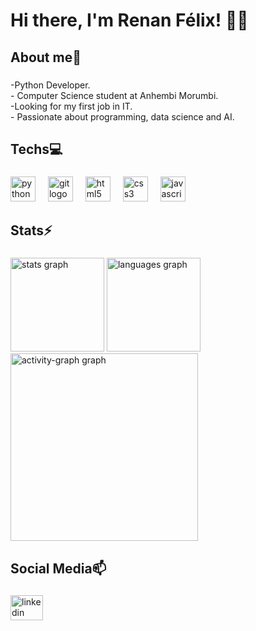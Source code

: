 <h1 align="left">Hi there, I'm Renan Félix! 👨‍💻</h1>

###

<h2 align="left">About me📘</h2>

###

<p align="left">-Python Developer.<br>- Computer Science student at Anhembi Morumbi.<br>-Looking for my first job in IT.<br>- Passionate about programming, data science and AI.</p>

###

<h2 align="left">Techs💻</h2>

###

<div align="left">
  <img src="https://skillicons.dev/icons?i=py" height="40" alt="python logo"  />
  <img width="12" />
  <img src="https://skillicons.dev/icons?i=git" height="40" alt="git logo"  />
  <img width="12" />
  <img src="https://skillicons.dev/icons?i=html" height="40" alt="html5 logo"  />
  <img width="12" />
  <img src="https://skillicons.dev/icons?i=css" height="40" alt="css3 logo"  />
  <img width="12" />
  <img src="https://skillicons.dev/icons?i=js" height="40" alt="javascript logo"  />
</div>

###

<h2 align="left">Stats⚡</h2>

###

<div align="left">
  <img src="https://github-readme-stats.vercel.app/api?username=renan-felix&hide_title=false&hide_rank=false&show_icons=true&include_all_commits=true&count_private=true&disable_animations=false&theme=vue-dark&locale=en&hide_border=false&order=1" height="150" alt="stats graph"  />
  <img src="https://github-readme-stats.vercel.app/api/top-langs?username=renan-felix&locale=en&hide_title=false&layout=compact&card_width=320&langs_count=5&theme=vue-dark&hide_border=false&order=2" height="150" alt="languages graph"  />
  <img src="https://github-readme-activity-graph.vercel.app/graph?username=renan-felix&radius=16&theme=react&area=true&order=5" height="300" alt="activity-graph graph"  />
</div>

###

<h2 align="left">Social Media📫</h2>

###

<div align="left">
  <a href="www.linkedin.com/in/renan-da-silva-felix-barbosa-2b22901b5" target="_blank">
    <img src="https://raw.githubusercontent.com/maurodesouza/profile-readme-generator/master/src/assets/icons/social/linkedin/default.svg" width="52" height="40" alt="linkedin logo"  />
  </a>
</div>

###
